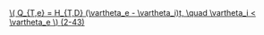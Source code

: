 <a href="/eco2_guide_center/1.%20ECO2%20Logic%20Guide/Hee1_Equation_List.html" class="equation-link" target="_blank" rel="noopener noreferrer">
  \( Q_{T,e} = H_{T,D} (\vartheta_e - \vartheta_i)t, \quad \vartheta_i < \vartheta_e \) <span class="eq-number">(2-43)</span>
</a>
